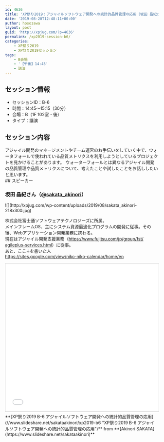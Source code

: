 ```yaml
---
id: 4636
title: 'XP祭り2019：アジャイルソフトウェア開発への統計的品質管理の応用（坂田 晶紀さん）'
date: '2019-08-20T12:48:11+00:00'
author: hosozawa
layout: post
guid: 'http://xpjug.com/?p=4636'
permalink: /xp2019-session-b6/
categories:
    - XP祭り2019
    - XP祭り2019セッション
tags:
    - B会場
    - '【午後】14:45'
    - 講演
---
```


## セッション情報

- セッションID：B-6
- 時間：14:45～15:15（30分）
- 会場：B（1F 102室・後）
- タイプ：講演

## セッション内容

<div>アジャイル開発のマネージメントやチーム運営のお手伝いをしてい<wbr></wbr>く中で、<wbr></wbr>ウォータフォールで使われている品質メトリクスを利用しようとし<wbr></wbr>ているプロジェクトを見かけることがあります。  
ウォーターフォールとは異なるアジャイル開発の品質管理や品質メ<wbr></wbr>トリクスについて、<wbr></wbr>考えたことや試したことをお話ししたいと思います。

</div>## スピーカー

### 坂田 晶紀さん（[@sakata\_akinori](https://twitter.com/@sakata_akinori)）

<div class="profile">![](http://xpjug.com/wp-content/uploads/2019/08/sakata_akinori-218x300.jpg)

株式会社富士通ソフトウェアテクノロジーズに所属。  
メインフレームOS、<wbr></wbr>主にシステム資源最適化プログラムの開発に従事。その後、<wbr></wbr>Webアプリケーション開発業務に携わる。  
現在はアジャイル開発支援業務（[https://www.<wbr></wbr>fujitsu.com/jp/group/fst/<wbr></wbr>agileplus-services.html](https://www.fujitsu.com/jp/group/fst/agileplus-services.html)）に従事。  
あと、ここ↓を書いた人  
[https://sites.google.com/view/<wbr></wbr>niko-niko-calendar/home/en](https://sites.google.com/view/niko-niko-calendar/home/en)

</div><iframe allowfullscreen="" frameborder="0" height="485" marginheight="0" marginwidth="0" scrolling="no" src="//www.slideshare.net/slideshow/embed_code/key/6fwaLf8tU73cyE" style="border:1px solid #CCC; border-width:1px; margin-bottom:5px; max-width: 100%;" width="595"> </iframe>

<div style="margin-bottom:5px">  **[XP祭り2019 B-6 アジャイルソフトウェア開発への統計的品質管理の応用](//www.slideshare.net/sakataakinori/xp2019-b6 "XP祭り2019 B-6 アジャイルソフトウェア開発への統計的品質管理の応用")**  from **[Akinori SAKATA](https://www.slideshare.net/sakataakinori)** </div>